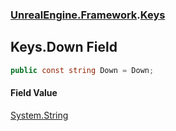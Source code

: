 ### [UnrealEngine.Framework](./UnrealEngine-Framework.md 'UnrealEngine.Framework').[Keys](./Keys.md 'UnrealEngine.Framework.Keys')
## Keys.Down Field
  
```csharp
public const string Down = Down;
```
#### Field Value
[System.String](https://docs.microsoft.com/en-us/dotnet/api/System.String 'System.String')  
